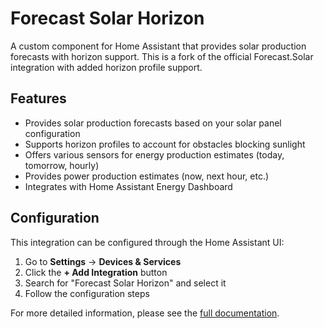 # Forecast Solar Horizon

A custom component for Home Assistant that provides solar production forecasts with horizon support. This is a fork of the official Forecast.Solar integration with added horizon profile support.

## Features

- Provides solar production forecasts based on your solar panel configuration
- Supports horizon profiles to account for obstacles blocking sunlight
- Offers various sensors for energy production estimates (today, tomorrow, hourly)
- Provides power production estimates (now, next hour, etc.)
- Integrates with Home Assistant Energy Dashboard

## Configuration

This integration can be configured through the Home Assistant UI:

1. Go to **Settings** → **Devices & Services**
2. Click the **+ Add Integration** button
3. Search for "Forecast Solar Horizon" and select it
4. Follow the configuration steps

For more detailed information, please see the [full documentation](https://github.com/LustigePerson/forecast_solar_horizon/).
